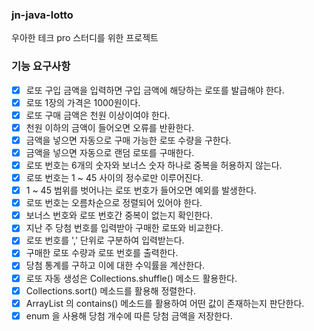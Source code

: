 ### jn-java-lotto
우아한 테크 pro 스터디를 위한 프로젝트

### 기능 요구사항
- [x] 로또 구입 금액을 입력하면 구입 금액에 해당하는 로또를 발급해야 한다. 
- [x] 로또 1장의 가격은 1000원이다.
- [x] 로또 구매 금액은 천원 이상이여야 한다.
- [x] 천원 이하의 금액이 들어오면 오류를 반환한다.
- [x] 금액을 넣으면 자동으로 구매 가능한 로또 수량을 구한다.
- [x] 금액을 넣으면 자동으로 랜덤 로또를 구매한다.
- [x] 로또 번호는 6개의 숫자와 보너스 숫자 하나로 중복을 허용하지 않는다.
- [x] 로또 번호는 1 ~ 45 사이의 정수로만 이루어진다.
- [x] 1 ~ 45 범위를 벗어나는 로또 번호가 들어오면 예외를 발생한다.
- [x] 로또 번호는 오름차순으로 정렬되어 있어야 한다.
- [x] 보너스 번호와 로또 번호간 중복이 없는지 확인한다.
- [x] 지난 주 당첨 번호를 입력받아 구매한 로또와 비교한다.
- [x] 로또 번호를 ',' 단위로 구분하여 입력받는다.
- [x] 구매한 로또 수량과 로또 번호를 출력한다.
- [x] 당첨 통계를 구하고 이에 대한 수익률을 계산한다.
- [x] 로또 자동 생성은 Collections.shuffle() 메소드 활용한다.
- [x] Collections.sort() 메소드를 활용해 정렬한다.
- [x] ArrayList 의 contains() 메소드를 활용하여 어떤 값이 존재하는지 판단한다.
- [x] enum 을 사용해 당첨 개수에 따른 당첨 금액을 저장한다.
